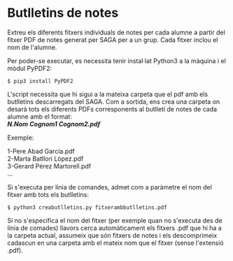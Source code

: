 # Butlletins de notes
Extreu els diferents fitxers individuals de notes per cada alumne a partir del fitxer PDF de notes generat per SAGA per a un grup.
Cada fitxer inclou el nom de l'alumne.

Per poder-se executar, es necessita tenir instal·lat Python3 a la màquina i el mòdul PyPDF2:

    $ pip3 install PyPDF2


L'script necessita que hi sigui a la mateixa carpeta que el pdf amb els butlletins descarregats del SAGA. Com a sortida, ens crea una carpeta on desarà tots els diferents PDFs corresponents al butlletí de notes de cada alumne amb el format:   
***N.Nom Cognom1 Cognom2.pdf***

Exemple:

1-Pere Abad García.pdf  
2-Marta Batllori López.pdf  
3-Gerard Pérez Martorell.pdf  
...

 

Si s'executa per línia de comandes, admet com a paràmetre el nom del fitxer amb tots els butlletins:

    $ python3 creabutlletins.py fitxerambbutlletins.pdf

Si no s'especifica el nom del fitxer (per exemple quan no s'executa des de línia de comades) llavors cerca automàticament els fitxers .pdf que hi ha a la carpeta actual, assumeix que són fitxers de notes i els descomprimeix cadascun en una carpeta amb el mateix nom que el fitxer (sense l'extensió .pdf).


